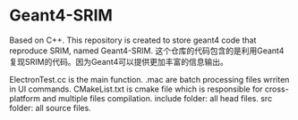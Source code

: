 # Geant4-SRIM
Based on C++.
This repository is created to store geant4 code that reproduce SRIM, named Geant4-SRIM.
这个仓库的代码包含的是利用Geant4复现SRIM的代码。因为Geant4可以提供更加丰富的信息输出。

ElectronTest.cc is the main function.
.mac are batch processing files wrriten in UI commands.
CMakeList.txt is cmake file which is responsible for cross-platform and multiple files compilation.
include folder: all head files.
src folder: all source files.
